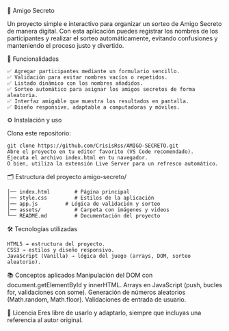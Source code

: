 🎁 Amigo Secreto

Un proyecto simple e interactivo para organizar un sorteo de Amigo Secreto de manera digital.
Con esta aplicación puedes registrar los nombres de los participantes y realizar el sorteo automáticamente, evitando confusiones y manteniendo el proceso justo y divertido.

🚀 Funcionalidades

	✅ Agregar participantes mediante un formulario sencillo.
	✅ Validación para evitar nombres vacíos o repetidos.
	✅ Listado dinámico con los nombres añadidos.
	✅ Sorteo automático para asignar los amigos secretos de forma aleatoria.
	✅ Interfaz amigable que muestra los resultados en pantalla.
	✅ Diseño responsive, adaptable a computadoras y móviles.

⚙️ Instalación y uso

Clona este repositorio:

	git clone https://github.com/CrisisRss/AMIGO-SECRETO.git
	Abre el proyecto en tu editor favorito (VS Code recomendado).
	Ejecuta el archivo index.html en tu navegador.
	O bien, utiliza la extensión Live Server para un refresco automático.

🗂️ Estructura del proyecto
amigo-secreto/

	│── index.html        # Página principal
	│── style.css         # Estilos de la aplicación
	│── app.js         # Lógica de validación y sorteo
	│── assets/           # Carpeta con imágenes y videos
	└── README.md         # Documentación del proyecto

🛠️ Tecnologías utilizadas

	HTML5 → estructura del proyecto.
	CSS3 → estilos y diseño responsivo.
	JavaScript (Vanilla) → lógica del juego (arrays, DOM, sorteo aleatorio).

📚 Conceptos aplicados
	Manipulación del DOM con document.getElementById y innerHTML.
	Arrays en JavaScript (push, bucles for, validaciones con some).
	Generación de números aleatorios (Math.random, Math.floor).
	Validaciones de entrada de usuario.


 
📜 Licencia
	Eres libre de usarlo y adaptarlo, siempre que incluyas una referencia al autor original.
